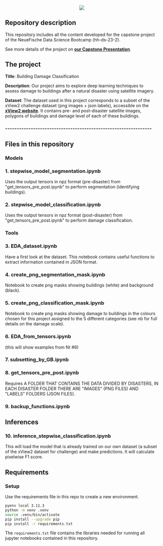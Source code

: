 <br/> 

<p align = "center"> <img src="./logo.png" /> 

## **Repository description**

This repository includes all the content developed for the capstone project of the NeueFische Data Science Bootcamp (hh-ds-23-2).

See more details of the project on __[our Capstone Presentation](./Building_Damage_Classification.pdf)__.
## **The project**

**Title**: Building Damage Classification

**Description**: Our project aims to explore deep learning techniques to assess damage to buildings after a natural disaster using satellite imagery.

**Dataset**: The dataset used in this project corresponds to a subset of the xView2 challenge dataset (png images + json labels), accessible on the __[xView2 website](https://xview2.org/dataset)__.  It contains pre- and post-disaster satellite images, polygons of buildings and damage level of each of these buildings.

### ---------------------------------------------------------------
## **Files in this repository**
### **Models**

### 1. stepwise_model_segmentation.ipynb
Uses the output tensors in npz format (pre-disaster) from "get_tensors_pre_post.ipynb" to perform segmentation (identifying buildings).

### 2. stepwise_model_classification.ipynb
Uses the output tensors in npz format (post-disaster) from "get_tensors_pre_post.ipynb" to perform damage classification.

### **Tools**
### 3. EDA_dataset.ipynb 
Have a first look at the dataset. This notebook contains useful functions to extract information contained in JSON format.
### 4. create_png_segmentation_mask.ipynb 
Notebook to create png masks showing buildings (white) and background (black).
### 5. create_png_classification_mask.ipynb
Notebook to create png masks showing damage to buildings in the colours chosen for this project assigned to the 5 different categories (see nb for full details on the damage scale).



### 6. EDA_from_tensors.ipynb 
(this will show examples from Nt #6)
### 7. subsetting_by_GB.ipynb
### 8. get_tensors_pre_post.ipynb

Requires A FOLDER THAT CONTAINS THE DATA DIVIDED BY DISASTERS, IN EACH DISASTER FOLDER THERE ARE "IMAGES" (PNG FILES) AND "LABELS" FOLDERS (JSON FILES).
### 9. backup_functions.ipynb

## Inferences

### 10. inference_stepwise_classification.ipynb
This will load the model that is already trained on our own dataset (a subset of the xView2 dataset for challenge) and make predictions. It will calculate pixelwise F1 score. 



## Requirements

### Setup

Use the requirements file in this repo to create a new environment.

```BASH
pyenv local 3.11.3
python -m venv .venv
source .venv/bin/activate
pip install --upgrade pip
pip install -r requirements.txt
```

The `requirements.txt` file contains the libraries needed for running all jupyter notebooks contained in this repository.




